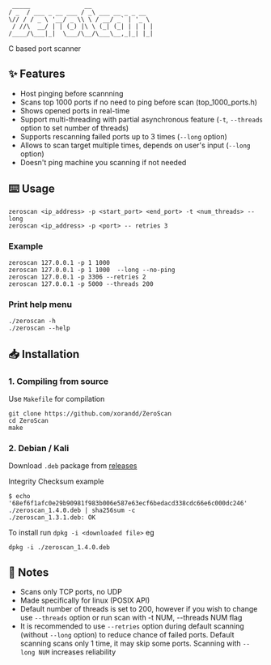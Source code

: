 ```
 _____               __                 
/ _  / ___ _ __ ___ / _\ ___ __ _ _ __  
\// / / _ \ '__/ _ \\ \ / __/ _` | '_ \ 
 / //\  __/ | | (_) |\ \ (_| (_| | | | |
/____/\___|_|  \___/\__/\___\__,_|_| |_|

```

C based port scanner

## ✨ Features
- Host pinging before scannning
- Scans top 1000 ports if no need to ping before scan (top_1000_ports.h)
- Shows opened ports in real-time
- Support multi-threading with partial asynchronous feature (`-t`, `--threads` option to set number of threads)
- Supports rescanning failed ports up to 3 times (`--long` option)
- Allows to scan target multiple times, depends on user's input (`--long` option)
- Doesn't ping machine you scanning if not needed

## ⌨️ Usage

```console
zeroscan <ip_address> -p <start_port> <end_port> -t <num_threads> --long
zeroscan <ip_address> -p <port> -- retries 3
```

### Example

```console
zeroscan 127.0.0.1 -p 1 1000
zeroscan 127.0.0.1 -p 1 1000  --long --no-ping
zeroscan 127.0.0.1 -p 3306 --retries 2
zeroscan 127.0.0.1 -p 5000 --threads 200
```

### Print help menu

```console
./zeroscan -h
./zeroscan --help
```

## 📥 Installation

### 1. Compiling from source

Use `Makefile` for compilation
```
git clone https://github.com/xorandd/ZeroScan
cd ZeroScan
make
```
### 2. Debian / Kali

Download `.deb` package from  [releases](https://github.com/xorandd/ZeroScan/releases)

Integrity Checksum example

```
$ echo '68ef6f1afc0e29b90981f983b006e587e63ecf6bedacd338cdc66e6c000dc246' ./zeroscan_1.4.0.deb | sha256sum -c
./zeroscan_1.3.1.deb: OK
```

To install run `dpkg -i <downloaded file>` eg
```
dpkg -i ./zeroscan_1.4.0.deb
```

## 📝 Notes
- Scans only TCP ports, no UDP
- Made specifically for linux (POSIX API)
- Default number of threads is set to 200, however if you wish to change use `--threads` option
or run scan with -t NUM, --threads NUM flag
- It is recommended to use `--retries` option during default scanning (without `--long` option) to reduce chance of failed ports.
Default scanning scans only 1 time, it may skip some ports. Scanning with `--long NUM` increases reliability 
